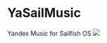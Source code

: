 # YaSailMusic
Yandex Music for Sailfish OS
<img src="https://openrepos.net/sites/default/files/packages/17333/screenshot-6eided.jpg" />
